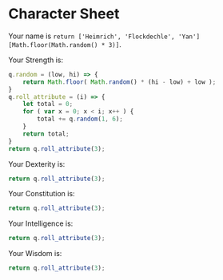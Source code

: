 # Character Sheet

Your name is `return ['Heimrich', 'Flockdechle', 'Yan'][Math.floor(Math.random() * 3)]`.

Your Strength is:
```javascript
q.random = (low, hi) => {
    return Math.floor( Math.random() * (hi - low) + low );
}
q.roll_attribute = (i) => {
    let total = 0;
    for ( var x = 0; x < i; x++ ) {
        total += q.random(1, 6);
    }
    return total;
}
return q.roll_attribute(3);
```

Your Dexterity is:
```javascript
return q.roll_attribute(3);
```

Your Constitution is:
```javascript
return q.roll_attribute(3);
```

Your Intelligence is:
```javascript
return q.roll_attribute(3);
```
Your Wisdom is:
```javascript
return q.roll_attribute(3);
```